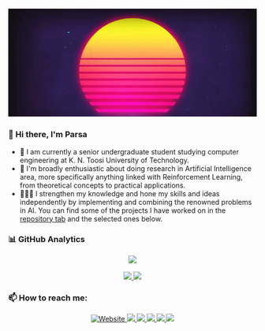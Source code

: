 <p align="center">
  <img src="https://raw.githubusercontent.com/TroddenSpade/troddenspade/master/parsasam.gif" />
</p>


### 👋 Hi there, I'm Parsa

- 🔭 I am currently a senior undergraduate student studying computer engineering at K. N. Toosi University of Technology.
- 🌱 I'm broadly enthusiastic about doing research in Artificial Intelligence area, more specifically anything linked with Reinforcement Learning, from theoretical concepts to practical applications.
- 👨🏻‍💻 I strengthen my knowledge and hone my skills and ideas independently by implementing and combining the renowned problems in AI. You can find some of the projects I have worked on in the [repository tab](https://github.com/TroddenSpade?tab=repositories) and the selected ones below.


### 📊 GitHub Analytics 

<p align="center">
  <img src="https://github-profile-trophy.vercel.app/?username=troddenspade&theme=dracula&margin-w=18&margin-h=18&column=6&row=1"/>
</p>

<p align="center">
<a href="https://github.com/troddenspade">
  <img height="180em" src="https://github-readme-stats-eight-theta.vercel.app/api?username=troddenspade&show_icons=true&theme=dracula&include_all_commits=true&count_private=true"/>
  <img height="180em" src="https://github-readme-stats-eight-theta.vercel.app/api/top-langs/?username=troddenspade&layout=compact&langs_count=8&theme=dracula"/>
</a>
</p>


### 📫 How to reach me:

<p align="center">
<a href="https://parsasam.ir">
  <img alt="Website" src="https://img.shields.io/website?up_color=CE4676&up_message=psam.xyz&url=https%3A%2F%2Fpsam.xyz">
</a>
<a href="mailto:99psam@gmail.com">
  <img src="https://img.shields.io/badge/-99psam@gmail.com-D14836?style=flat&logo=Gmail&logoColor=white"/>
</a>
<a href="https://www.linkedin.com/in/parsa-samadnejad-767ab6114">
  <img src="https://img.shields.io/badge/-Parsa%20Samadnejad-0077B5?style=flat&logo=Linkedin&logoColor=white"/>
</a>
<a href="https://twitter.com/TroddenSpade">
  <img src="https://img.shields.io/badge/-@troddenspade-1D9BF0?style=flat&logo=twitter&logoColor=white"/>
</a>
<a href="https://kaggle.com/parsasam">
  <img src="https://img.shields.io/badge/-@troddenspade-20BEFF?style=flat&logo=kaggle&logoColor=white"/>
</a>
<a href="https://github.com/antonkomarev/github-profile-views-counter">
  <img src="https://komarev.com/ghpvc/?username=troddenspade&style=flat-square&color=CE4676"/>
</a>
</p>

<!--
**TroddenSpade/troddenspade** is a ✨ _special_ ✨ repository because its `README.md` (this file) appears on your GitHub profile.

Here are some ideas to get you started:

- 👯 I’m looking to collaborate on ...
- 🤔 I’m looking for help with ...
- 💬 Ask me about ...
- 😄 Pronouns: ...
- ⚡ Fun fact: ...
-->

